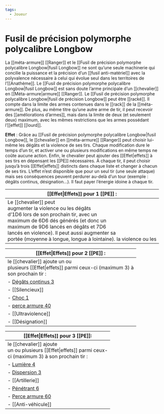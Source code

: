 ```yaml
---
tags:
  - Joueur
---
```

# Fusil de précision polymorphe polycalibre Longbow

La [[méta-armure]] [[Ranger]] et le [[Fusil de précision polymorphe polycalibre Longbow|fusil Longbow]] ne sont qu’une seule machinerie qui concilie la puissance et la précision d’un [[fusil anti-matériel]] avec la polyvalence nécessaire à celui qui évolue seul dans les territoires de l’[[Anathème]]. Le [[Fusil de précision polymorphe polycalibre Longbow|fusil Longbow]] est sans doute l’arme principale d’un [[chevalier]] en [[Méta-armure|armure]] [[Ranger]]. Le [[Fusil de précision polymorphe polycalibre Longbow|fusil de précision Longbow]] peut être [[racké]]. Il compte dans la limite des armes contenues dans le [[rack]] de la [[méta-armure]]. De plus, au même titre qu’une autre arme de tir, il peut recevoir des [[améliorations d’armes]], mais dans la limite de deux (et seulement deux) maximum, avec les mêmes restrictions que les armes possédant l’[[effet]] [[lourd]].

**Effet** : Grâce au [[Fusil de précision polymorphe polycalibre Longbow|fusil Longbow]], le [[chevalier]] en [[méta-armure]] [[Ranger]] peut choisir lui-même les dégâts et la violence de ses tirs. Chaque modification dure le temps d’un tir, et activer une ou plusieurs modifications en même temps ne coûte aucune action. Enfin, le chevalier peut ajouter des [[Effet|effets]] à ses tirs en dépensant les [[PE]] nécessaires. À chaque tir, il peut choisir jusqu’à trois [[Effet|effets]] distincts dans chaque liste et changer à chacun de ses tirs. L’effet n’est disponible que pour un seul tir (une seule attaque) mais ses conséquences peuvent perdurer au-delà d’un tour (exemple : dégâts continus, désignation…). Il faut payer l’énergie idoine à chaque tir.


| [[Effet\|Effets]] pour 1 [[PE]] :                                                                                                                                                                                                                                                                                    |
| -------------------------------------------------------------------------------------------------------------------------------------------------------------------------------------------------------------------------------------------------------------------------------------------------------------------- |
| Le [[chevalier]] peut<br>augmenter la violence ou les dégâts<br>d’1D6 lors de son prochain tir, avec un<br>maxi­mum de 6D6 dés générés (et donc un<br>maximum de 9D6 lancés en dégâts et 7D6<br>lancés en violence). Il peut aussi augmenter sa<br>portée (moyenne à longue, longue à lointaine). la violence ou les |

| [[Effet\|Effets]] pour 2 [[PE]] :                                                                              |
| -------------------------------------------------------------------------------------------------------------- |
| le [[chevalier]] ajoute un ou<br>plusieurs [[Effet\|effets]] parmi ceux-ci (maximum 3) à<br>son prochain tir : |
| - [Dégâts continus 3](dégâts_continus)                                                                         |
| - [[Silencieux]]                                                                                               |
| - [Choc 1](choc)                                                                                               |
| - [perce armure 40](perce_armure)                                                                              |
| - [[Ultraviolence]]                                                                                            |
| - [[Désignation]]                                                                                              |

| [[Effet\|Effets]] pour 3 [[PE]]:                                                                                |
| --------------------------------------------------------------------------------------------------------------- |
| le [[chevalier]] ajoute<br>un ou plusieurs [[Effet\|effets]] parmi ceux-<br>ci (maximum 3) à son prochain tir : |
| - [Lumière 4](lumière)                                                                                          |
| - [Dispersion 3](dispersion)                                                                                    |
| - [[Artillerie]]                                                                                                |
| - [Pénétrant 6](pénétrant)                                                                                      |
| - [Perce armure 60](perce_armure)                                                                               |
| - [[Anti-véhicule]]                                                                                             |

